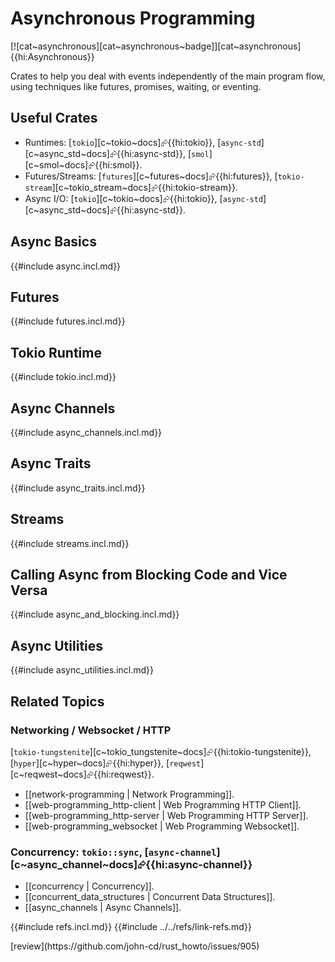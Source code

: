 # Asynchronous Programming

[![cat~asynchronous][cat~asynchronous~badge]][cat~asynchronous]{{hi:Asynchronous}}

Crates to help you deal with events independently of the main program flow, using techniques like futures, promises, waiting, or eventing.

## Useful Crates

- Runtimes: [`tokio`][c~tokio~docs]⮳{{hi:tokio}}, [`async-std`][c~async_std~docs]⮳{{hi:async-std}}, [`smol`][c~smol~docs]⮳{{hi:smol}}.
- Futures/Streams: [`futures`][c~futures~docs]⮳{{hi:futures}}, [`tokio-stream`][c~tokio_stream~docs]⮳{{hi:tokio-stream}}.
- Async I/O: [`tokio`][c~tokio~docs]⮳{{hi:tokio}}, [`async-std`][c~async_std~docs]⮳{{hi:async-std}}.

## Async Basics

{{#include async.incl.md}}

## Futures

{{#include futures.incl.md}}

## Tokio Runtime

{{#include tokio.incl.md}}

## Async Channels

{{#include async_channels.incl.md}}

## Async Traits

{{#include async_traits.incl.md}}

## Streams

{{#include streams.incl.md}}

## Calling Async from Blocking Code and Vice Versa

{{#include async_and_blocking.incl.md}}

## Async Utilities

{{#include async_utilities.incl.md}}

## Related Topics

### Networking / Websocket / HTTP

[`tokio-tungstenite`][c~tokio_tungstenite~docs]⮳{{hi:tokio-tungstenite}}, [`hyper`][c~hyper~docs]⮳{{hi:hyper}}, [`reqwest`][c~reqwest~docs]⮳{{hi:reqwest}}.

- [[network-programming | Network Programming]].
- [[web-programming_http-client | Web Programming HTTP Client]].
- [[web-programming_http-server | Web Programming HTTP Server]].
- [[web-programming_websocket | Web Programming Websocket]].

### Concurrency: `tokio::sync`, [`async-channel`][c~async_channel~docs]⮳{{hi:async-channel}}

- [[concurrency | Concurrency]].
- [[concurrent_data_structures | Concurrent Data Structures]].
- [[async_channels | Async Channels]].

{{#include refs.incl.md}}
{{#include ../../refs/link-refs.md}}

<div class="hidden">
[review](https://github.com/john-cd/rust_howto/issues/905)
</div>
